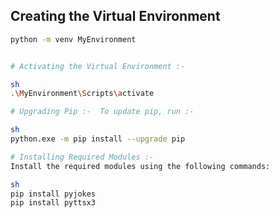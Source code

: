<!--
Yes, it is indeed a good practice to start by creating a virtual environment (often named myenv or something similar) when working on Python projects. This approach offers several benefits:
-->

## Creating the Virtual Environment

``` sh
python -m venv MyEnvironment


# Activating the Virtual Environment :-

sh
.\MyEnvironment\Scripts\activate

# Upgrading Pip :-  To update pip, run :-

sh
python.exe -m pip install --upgrade pip

# Installing Required Modules :- 
Install the required modules using the following commands:

sh
pip install pyjokes
pip install pyttsx3

```



















